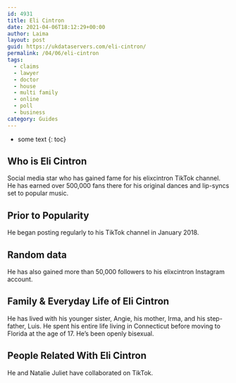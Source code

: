 ```yaml
---
id: 4931
title: Eli Cintron
date: 2021-04-06T18:12:29+00:00
author: Laima
layout: post
guid: https://ukdataservers.com/eli-cintron/
permalink: /04/06/eli-cintron
tags:
  - claims
  - lawyer
  - doctor
  - house
  - multi family
  - online
  - poll
  - business
category: Guides
---
```


* some text
{: toc}


## Who is Eli Cintron
                  
                  
                  
Social media star who has gained fame for his elixcintron TikTok channel. He has earned over 500,000 fans there for his original dances and lip-syncs set to popular music. 
                  
              
            
              
            
                
                
                
## Prior to Popularity
                  
                  
                  
He began posting regularly to his TikTok channel in January 2018. 
                  
              
            
              
            
                
                
                
## Random data
                  
                  
                  
He has also gained more than 50,000 followers to his elixcintron Instagram account. 
                  
              
            
              
            
                
                
                
## Family & Everyday Life of Eli Cintron
                  
                  
                  
He has lived with his younger sister, Angie, his mother, Irma, and his step-father, Luis. He spent his entire life living in Connecticut before moving to Florida at the age of 17. He&#8217;s been openly bisexual.
                  
              
            
              
            
                
                
                
## People Related With Eli Cintron
                  
                  
                  
He and Natalie Juliet have collaborated on TikTok. 
                  
              
            
              
            
                
              
            
              
              
            
            
              
            
          
          
          